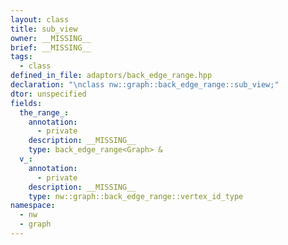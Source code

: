 ```yaml
---
layout: class
title: sub_view
owner: __MISSING__
brief: __MISSING__
tags:
  - class
defined_in_file: adaptors/back_edge_range.hpp
declaration: "\nclass nw::graph::back_edge_range::sub_view;"
dtor: unspecified
fields:
  the_range_:
    annotation:
      - private
    description: __MISSING__
    type: back_edge_range<Graph> &
  v_:
    annotation:
      - private
    description: __MISSING__
    type: nw::graph::back_edge_range::vertex_id_type
namespace:
  - nw
  - graph
---
```


```{index}  sub_view
```

